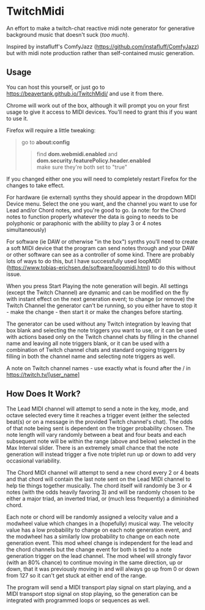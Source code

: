 # TwitchMidi

An effort to make a twitch-chat reactive midi note generator for generative background music that doesn't suck (*too much*).

Inspired by instafluff's ComfyJazz (https://github.com/instafluff/ComfyJazz) but with midi note production rather than self-contained music generation.

## Usage

You can host this yourself, or just go to https://beavertank.github.io/TwitchMidi/ and use it from there.

Chrome will work out of the box, although it will prompt you on your first usage to give it access to MIDI devices. You'll need to grant this if you want to use it. 

Firefox will require a little tweaking: 
>go to **about:config**
>>find **dom.webmidi.enabled** and **dom.security.featurePolicy.header.enabled**<br>
>>make sure they're both set to "true"

If you changed either one you will need to completely restart Firefox for the changes to take effect.

For hardware (ie external) synths they should appear in the dropdown MIDI Device menu. Select the one you want, and the channel you want to use for Lead and/or Chord notes, and you're good to go. (a note: for the Chord notes to function properly whatever the data is going to needs to be polyphonic or paraphonic with the abililty to play 3 or 4 notes simultaneously)

For software (ie DAW or otherwise "in the box") synths you'll need to create a soft MIDI device that the program can send notes through and your DAW or other software can see as a controller of some kind. There are probably lots of ways to do this, but I have successfully used loopMIDI (https://www.tobias-erichsen.de/software/loopmidi.html) to do this without issue.

When you press Start Playing the note generation will begin. All settings (except the Twitch Channel) are dynamic and can be modified on the fly with instant effect on the next generation event; to change (or remove) the Twitch Channel the generator can't be running, so you either have to stop it - make the change - then start it or make the changes before starting.

The generator can be used without any Twitch integration by leaving that box blank and selecting the note triggers you want to use, or it can be used with actions based only on the Twitch channel chats by filling in the channel name and leaving all note triggers blank, or it can be used with a combination of Twitch channel chats and standard ongoing triggers by filling in both the channel name and selecting note triggers as well.

A note on Twitch channel names - use exactly what is found after the / in https://twitch.tv/[user_name] 

## How Does It Work?

The Lead MIDI channel will attempt to send a note in the key, mode, and octave selected every time it reaches a trigger event (either the selected beat(s) or on a message in the provided Twitch channel's chat). The odds of that note being sent is dependent on the trigger probability chosen. The note length will vary randomly between a beat and four beats and each subsequent note will be within the range (above and below) selected in the Max Interval slider. There is an extremely small chance that the note generation will instead trigger a five note triplet run up or down to add very occasional variability.

The Chord MIDI channel will attempt to send a new chord every 2 or 4 beats and that chord will contain the last note sent on the Lead MIDI channel to help tie things together musically. The chord itself will randomly be 3 or 4 notes (with the odds heavily favoring 3) and will be randomly chosen to be either a major triad, an inverted triad, or (much less frequently) a diminished chord.

Each note or chord will be randomly assigned a velocity value and a modwheel value which changes in a (hopefully) musical way. The velocity value has a low probability to change on each note generation event, and the modwheel has a similarly low probability to change on each note generation event. This mod wheel change is independent for the lead and the chord channels but the change event for both is tied to a note generation trigger on the lead channel. The mod wheel will strongly favor (with an 80% chance) to continue moving in the same direction, up or down, that it was previously moving in and will always go up from 0 or down from 127 so it can't get stuck at either end of the range.

The program will send a MIDI transport play signal on start playing, and a MIDI transport stop signal on stop playing, so the generation can be integrated with programmed loops or sequences as well.
